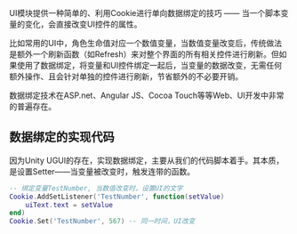 
UI模块提供一种简单的、利用Cookie进行单向数据绑定的技巧 —— 当一个脚本变量的变化，会直接改变UI控件的属性。  

比如常用的UI中，角色生命值对应一个数值变量，当数值变量改变后，传统做法是额外一个刷新函数（如Refresh）来对整个界面的所有相关控件进行刷新。但如果使用了数据绑定，将变量和UI控件绑定一起后，当变量的数据改变，无需任何额外操作、且会针对单独的控件进行刷新，节省额外的不必要开销。

数据绑定技术在ASP.net、Angular JS、Cocoa Touch等等Web、UI开发中非常的普遍存在。


## 数据绑定的实现代码

因为Unity UGUI的存在，实现数据绑定，主要从我们的代码脚本着手。其本质，是设置Setter——当变量被改变时，触发连带的函数。

```Lua
-- 绑定变量TestNumber, 当数值改变时，设置UI的文字
Cookie.AddSetListener('TestNumber', function(setValue)
    uiText.text = setValue
end)
Cookie.Set('TestNumber', 567) -- 同一时间，UI改变
```
